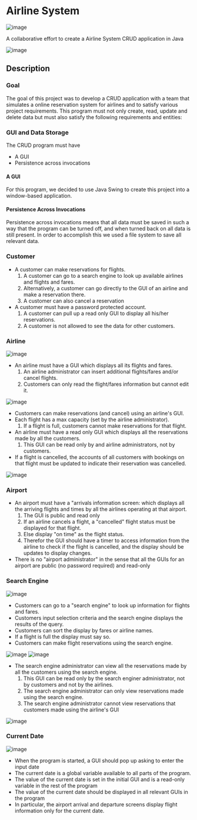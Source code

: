 # Airline System

![image](https://img.shields.io/badge/Java-ED8B00?style=for-the-badge&logo=java&logoColor=white)

A collaborative effort to create a Airline System CRUD application in Java

![image](./src/loginbackground.jpg)

## Description
### Goal
The goal of this project was to develop a CRUD application with a team that simulates a online reservation system for airlines and to  satisfy various project requirements. This program must not only create, read, update and delete data but must also satisfy the following requirements and entities:
### GUI and Data Storage
The CRUD program must have
- A GUI
- Persistence across invocations
#### A GUI
For this program, we decided to use Java Swing to create this project into a window-based application.
#### Persistence Across Invocations
Persistence across invocations means that all data must be saved in such a way that the program can be turned off, and when turned back on all data is still present. In order to accomplish this we used a file system to save all relevant data.
### Customer
- A customer can make reservations for flights.
    1. A customer can go to a search engine to look up available airlines and flights and fares.
    2. Alternatively, a customer can go directly to the GUI of an airline and make a reservation there.
    3. A customer can also cancel a reservation
- A customer must have a password protected account.
    1. A customer can pull up a read only GUI to display all his/her reservations.
    2. A customer is not allowed to see the data for other customers.
### Airline

![image](./imgs/img4.PNG)

- An airline must have a GUI which displays all its flights and fares.
    1. An airline administrator can insert additional flights/fares and/or cancel flights.
    2. Customers can only read the flight/fares information but cannot edit it.

![image](./imgs/img16.PNG)

- Customers can make reservations (and cancel) using an airline's GUI.
- Each flight has a max capacity (set by the airline administrator).
    1. If a flight is full, customers cannot make reservations for that flight.
- An airline must have a read only GUI which displays all the reservations made by all the customers.
    1. This GUI can be read only by and airline administrators, not by customers.
- If a flight is cancelled, the accounts of all customers with bookings on that flight must be updated to indicate their reservation was cancelled.

![image](./imgs/img2.PNG)

### Airport
- An airport must have a "arrivals information screen: which displays all the arriving flights and times by all the airlines operating at that airport.
    1. The GUI is public and read only
    2. If an airline cancels a flight, a "cancelled" flight status must be displayed for that flight.
    3. Else display "on time" as the flight status.
    4. Therefor the GUI should have a timer to access information from the airline to check if the flight is cancelled, and the display should be updates to display changes.
- There is no "airport administrator" in the sense that all the GUIs for an airport are public (no password required) and read-only
### Search Engine

![image](./imgs/img1.PNG)

- Customers can go to a "search engine" to look up information for flights and fares.
- Customers input selection criteria and the search engine displays the results of the query.
- Customers can sort the display by fares or airline names.
- If a flight is full the display must say so.
- Customers can make flight reservations using the search engine.

![image](./imgs/img12.PNG)
![image](./imgs/img13.PNG)

- The search engine administrator can view all the reservations made by all the customers using the search engine.
    1. This GUI can be read only by the search enginer administrator, not by customers and not by the airlines.
    2. The search engine administrator can only view reservations made using the search engine.
    3. The search engine administrator cannot view reservations that customers made using the airline's GUI

![image](./imgs/img3.PNG)

### Current Date

![image](./imgs/img10.PNG)

- When the program is started, a GUI should pop up asking to enter the input date
- The current date is a global variable available to all parts of the program.
- The value of the current date is set in the initial GUI and is a read-only variable in the rest of the program
- The value of the current date should be displayed in all relevant GUIs in the program
- In particular, the airport arrival and departure screens display flight information only for the current date.